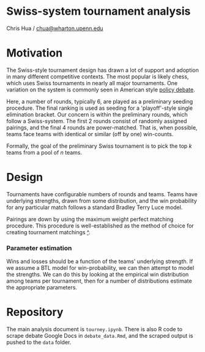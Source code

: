 # Swiss-system tournament analysis

Chris Hua / chua@wharton.upenn.edu

# Motivation

The Swiss-style tournament design has drawn a lot of support and adoption in many different competitive contexts. The most popular is likely chess, which uses Swiss tournaments in nearly all major tournaments. One variation on the system is commonly seen in American style [policy debate](https://en.wikipedia.org/wiki/Policy_debate). 

Here, a number of rounds, typically 6, are played as a preliminary seeding procedure. The final ranking is used as seeding for a 'playoff'-style single elimination bracket. 
Our concern is within the preliminary rounds, which follow a Swiss-system. The first 2 rounds consist of randomly assigned pairings, and the final 4 rounds are power-matched. That is, when possible, teams face teams with identical or similar (off by one) win-counts.

Formally, the goal of the preliminary Swiss tournament is to pick the top $k$ teams from a pool of $n$ teams.

# Design

Tournaments have configurable numbers of rounds and teams. Teams have underlying strengths, drawn from some distribution, and the win probability for any particular match follows a standard Bradley Terry Luce model.

Pairings are down by using the maximum weight perfect matching procedure. This procedure is well-established as the method of choice for creating tournament matchings [^](http://www.jstor.org/stable/pdf/2582935.pdf). 

### Parameter estimation

Wins and losses should be a function of the teams' underlying strength. If we assume a BTL model for win-probability, we can then attempt to model the strengths. We can do this by looking at the empirical win distribution among teams per tournament, then for a number of distributions estimate the appropriate parameters.

# Repository

The main analysis document is `tourney.ipynb`. There is also R code to scrape debate Google Docs in `debate_data.Rmd`, and the scraped output is pushed to the `data` folder.
